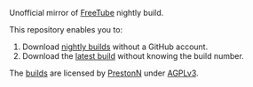 Unofficial mirror of [FreeTube](https://github.com/FreeTubeApp/FreeTube) nightly build.

This repository enables you to:

1. Download [nightly builds](https://github.com/FreeTubeApp/FreeTube/actions/workflows/build.yml) without a GitHub account.
2. Download the [latest build](https://github.com/curbengh/freetube-nightly/releases/latest/download/freetube.pacman.tar.xz) without knowing the build number.

The [builds](https://github.com/curbengh/freetube-nightly/releases) are licensed by [PrestonN](https://github.com/FreeTubeApp) under [AGPLv3](https://github.com/curbengh/freetube-nightly).
